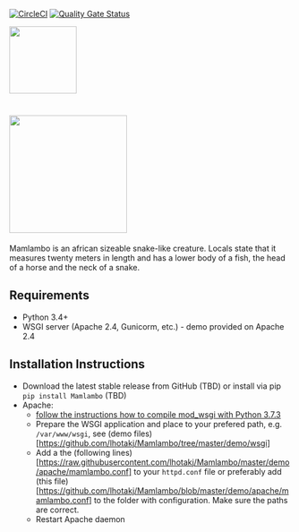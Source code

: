 [![CircleCI](https://circleci.com/gh/lhotakj/Mamlambo/tree/master.svg?style=svg)](https://circleci.com/gh/lhotakj/Mamlambo/tree/master)
[![Quality Gate Status](https://sonarcloud.io/api/project_badges/measure?project=Mamlambo&metric=alert_status)](https://sonarcloud.io/dashboard?id=Mamlambo)

<img src="https://github.com/lhotakj/Mamlambo/raw/master/doc/assets/logo-big.png" width="120" />

# <img src="https://github.com/lhotakj/Mamlambo/raw/master/doc/assets/title.png" width="210" /> 
Mamlambo is an african sizeable snake-like creature. Locals state that it measures twenty meters in length and has a lower body of a fish, the head of a horse and the neck of a snake.

## Requirements
- Python 3.4+
- WSGI server (Apache 2.4, Gunicorm, etc.) - demo provided on Apache 2.4

## Installation Instructions
* Download the latest stable release from GitHub (TBD) or install via pip `pip install Mamlambo` (TBD)
* Apache:
    * [follow the instructions how to compile mod_wsgi with Python 3.7.3](https://github.com/lhotakj/enable-wsgi_mod-python37-apache/blob/master/install.yaml)
    * Prepare the WSGI application and place to your prefered path, e.g. `/var/www/wsgi`, see (demo files)[https://github.com/lhotakj/Mamlambo/tree/master/demo/wsgi]
    * Add a the (following lines)[https://raw.githubusercontent.com/lhotakj/Mamlambo/master/demo/apache/mamlambo.conf] to your `httpd.conf` file or preferably add (this file)[https://github.com/lhotakj/Mamlambo/blob/master/demo/apache/mamlambo.conf] to the folder with configuration. Make sure the paths are correct.
    * Restart Apache daemon


